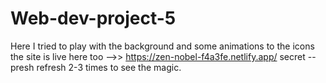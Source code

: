 # Web-dev-project-5
Here I tried to play with the background and some animations to the icons 
the site is live here too -->> https://zen-nobel-f4a3fe.netlify.app/
secret -- presh refresh 2-3 times to see the magic.
